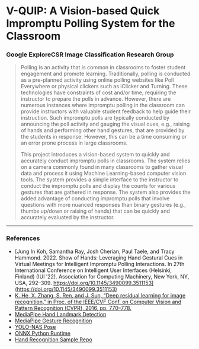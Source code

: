 # V-QUIP: A Vision-based Quick Impromptu Polling System for the Classroom

### Google ExploreCSR Image Classification Research Group

> Polling is an activity that is common in classrooms to foster student
> engagement and promote learning. Traditionally, polling is conducted as a
> pre-planned activity using online polling websites like Poll Everywhere or
> physical clickers such as iClicker and Turning. These technologies have
> constraints of cost and/or time, requiring the instructor to prepare the polls
> in advance. However, there are numerous instances where impromptu polling in
> the classroom can provide instructors with valuable student feedback to help
> guide their instruction. Such impromptu polls are typically conducted by
> announcing the poll activity and gauging the visual cues, e.g., raising of
> hands and performing other hand gestures, that are provided by the students in
> response. However, this can be a time consuming or an error prone process in
> large classrooms.
>
> This project introduces a vision-based system to quickly and accurately
> conduct impromptu polls in classrooms. The system relies on a camera commonly
> found in many classrooms to gather visual data and process it using Machine
> Learning-based computer vision tools. The system provides a simple interface
> to the instructor to conduct the impromptu polls and display the counts for
> various gestures that are gathered in response. The system also provides the
> added advantage of conducting impromptu polls that involve questions with more
> nuanced responses than binary gestures (e.g., thumbs up/down or raising of
> hands) that can be quickly and accurately evaluated by the instructor.

---

### References

-   [Jung In Koh, Samantha Ray, Josh Cherian, Paul Taele, and Tracy Hammond. 2022. Show of Hands: Leveraging Hand Gestural Cues in Virtual Meetings for Intelligent Impromptu Polling Interactions. In 27th International Conference on Intelligent User Interfaces (Helsinki, Finland) (IUI ’22). Association for Computing Machinery, New York, NY, USA, 292–309. https://doi.org/10.1145/3490099.3511153](https://doi.org/10.1145/3490099.3511153)
-   [K. He, X. Zhang, S. Ren, and J. Sun, “Deep residual learning for image recognition,” in Proc. of the IEEE/CVF Conf. on Computer Vision and Pattern Recognition (CVPR), 2016, pp. 770–778.](https://doi.org/10.1109/CVPR.2016.90)
-   [MediaPipe Hand Landmark Detection](https://developers.google.com/mediapipe/solutions/vision/hand_landmarker)
-   [MediaPipe Gesture Recognition](https://developers.google.com/mediapipe/solutions/vision/gesture_recognizer/python)
-   [YOLO-NAS Pose](https://docs.deci.ai/super-gradients/latest/documentation/source/models_export.html)
-   [ONNX Python Runtime](https://onnxruntime.ai/docs/get-started/with-python.html)
-   [Hand Recognition Sample Repo](https://github.com/kinivi/hand-gesture-recognition-mediapipe)
